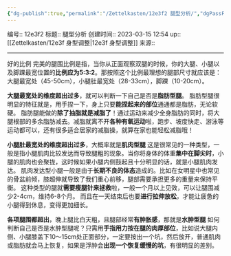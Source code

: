 ```yaml
---
{"dg-publish":true,"permalink":"/Zettelkasten/12e3f2 腿型分析/","dgPassFrontmatter":true}
---
```


编号:: 12e3f2
标题:: 腿型分析
创建时间:: 2023-03-15 12:54
up:: [[Zettelkasten/12e3f 身型调整\|12e3f 身型调整]]
来源:: 

---
好的比例
完美的腿围比例是指，当你从正面观察双腿的时候，你的大腿、小腿以及脚踝最宽位置的**比例应为5:3:2**。那按照这个比例最理想的腿部尺寸就应该是：大腿最宽处（45-50cm），小腿肚最宽处（28-33cm），脚踝（10-20cm）。

**大腿最宽处的维度超出过多**，就可以判断一下自己是否是**脂肪型腿**。
脂肪型腿很明显的特征就是，用手捏一下，身上只要**能捏起来的部位**通通都是脂肪，无论软硬。
脂肪腿能做的**除了抽脂就是减脂了**！通过运动来减少全身脂肪的同时，将大腿根部的多余脂肪减去。减脂就离不开**各种有氧运动**啦，跑步、坡度快走、游泳等运动都可以，还有很多适合居家的减脂操，就算在家也能轻松减脂哦！

**小腿肚最宽处的维度超出过多**，大概率就是**肌肉型腿**
这是很常见的一种类型，一般是指小腿肌肉比较发达而导致腿粗的现象。当你将身体的体重**集中在脚尖时**，小腿的肌肉也会聚拢，这时候如果小腿内侧鼓起且十分明显的话，就是小腿肌肉发达。
肌肉发达型小腿一般是由于**长期不良的体态**造成的。比如在女明星中也常见的骨盆前倾，膝超伸就导致了我们重心前移，腿部需要承担更多的重量来保持平衡。
这种类型的腿就**需要瘦腿针来拯救**啦，一般一个月以上见效，可以让腿围减少2-4cm，维持6-8个月。
而且在一天结束后也要**进行拉伸放松**，才能让疲惫的小腿得到休息，变得更加细长。

**各项腿围都超出**，晚上腿比白天粗，且腿部经常**有肿胀感**，那就是**水肿型腿**
如何判断自己是否是水肿型腿呢？只需用**手指用力按在腿的肉厚部位**，比如说大腿内侧、小腿膝盖下10～15cm处正面部分，一定要按出一个坑，然后放开，普通肌肉或脂肪就会马上恢复，如果是浮肿会**出现一个恢复缓慢的坑**，有很明显的差别。